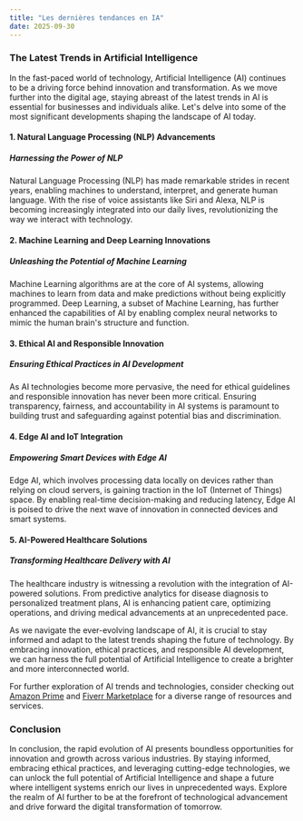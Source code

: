 ```yaml
---
title: "Les dernières tendances en IA"
date: 2025-09-30
---
```


### The Latest Trends in Artificial Intelligence

In the fast-paced world of technology, Artificial Intelligence (AI) continues to be a driving force behind innovation and transformation. As we move further into the digital age, staying abreast of the latest trends in AI is essential for businesses and individuals alike. Let's delve into some of the most significant developments shaping the landscape of AI today.

#### 1. Natural Language Processing (NLP) Advancements

##### Harnessing the Power of NLP
Natural Language Processing (NLP) has made remarkable strides in recent years, enabling machines to understand, interpret, and generate human language. With the rise of voice assistants like Siri and Alexa, NLP is becoming increasingly integrated into our daily lives, revolutionizing the way we interact with technology.

#### 2. Machine Learning and Deep Learning Innovations

##### Unleashing the Potential of Machine Learning
Machine Learning algorithms are at the core of AI systems, allowing machines to learn from data and make predictions without being explicitly programmed. Deep Learning, a subset of Machine Learning, has further enhanced the capabilities of AI by enabling complex neural networks to mimic the human brain's structure and function.

#### 3. Ethical AI and Responsible Innovation

##### Ensuring Ethical Practices in AI Development
As AI technologies become more pervasive, the need for ethical guidelines and responsible innovation has never been more critical. Ensuring transparency, fairness, and accountability in AI systems is paramount to building trust and safeguarding against potential bias and discrimination.

#### 4. Edge AI and IoT Integration

##### Empowering Smart Devices with Edge AI
Edge AI, which involves processing data locally on devices rather than relying on cloud servers, is gaining traction in the IoT (Internet of Things) space. By enabling real-time decision-making and reducing latency, Edge AI is poised to drive the next wave of innovation in connected devices and smart systems.

#### 5. AI-Powered Healthcare Solutions

##### Transforming Healthcare Delivery with AI
The healthcare industry is witnessing a revolution with the integration of AI-powered solutions. From predictive analytics for disease diagnosis to personalized treatment plans, AI is enhancing patient care, optimizing operations, and driving medical advancements at an unprecedented pace.

As we navigate the ever-evolving landscape of AI, it is crucial to stay informed and adapt to the latest trends shaping the future of technology. By embracing innovation, ethical practices, and responsible AI development, we can harness the full potential of Artificial Intelligence to create a brighter and more interconnected world.

For further exploration of AI trends and technologies, consider checking out [Amazon Prime](https://www.amazon.fr/amazonprime?_encoding=UTF8&primeCampaignId=prime_assoc_ft&tag=zenzen0d-21France) and [Fiverr Marketplace](https://go.fiverr.com/visit/?bta=1071918&brand=fiverrmarketplace) for a diverse range of resources and services.

### Conclusion

In conclusion, the rapid evolution of AI presents boundless opportunities for innovation and growth across various industries. By staying informed, embracing ethical practices, and leveraging cutting-edge technologies, we can unlock the full potential of Artificial Intelligence and shape a future where intelligent systems enrich our lives in unprecedented ways. Explore the realm of AI further to be at the forefront of technological advancement and drive forward the digital transformation of tomorrow.